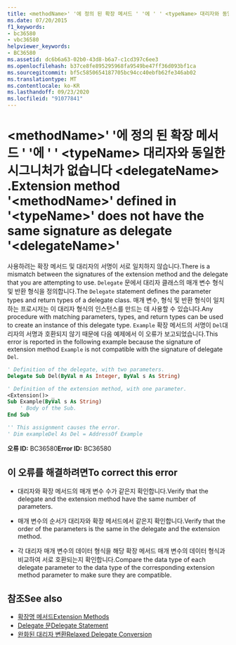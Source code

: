```yaml
---
title: <methodName>' '에 정의 된 확장 메서드 ' '에 ' ' <typeName> 대리자와 동일한 시그니처가 없습니다 <delegateName> .
ms.date: 07/20/2015
f1_keywords:
- bc36580
- vbc36580
helpviewer_keywords:
- BC36580
ms.assetid: dc6b6a63-02b0-43d8-b6a7-c1cd397c6ee3
ms.openlocfilehash: b37ce8fe895295968fa9549be47ff36d093bf1ca
ms.sourcegitcommit: bf5c5850654187705bc94cc40ebfb62fe346ab02
ms.translationtype: MT
ms.contentlocale: ko-KR
ms.lasthandoff: 09/23/2020
ms.locfileid: "91077841"
---
```

# <a name="extension-method-methodname-defined-in-typename-does-not-have-the-same-signature-as-delegate-delegatename"></a><span data-ttu-id="b95a3-102">\<methodName>' '에 정의 된 확장 메서드 ' '에 ' ' \<typeName> 대리자와 동일한 시그니처가 없습니다 \<delegateName> .</span><span class="sxs-lookup"><span data-stu-id="b95a3-102">Extension method '\<methodName>' defined in '\<typeName>' does not have the same signature as delegate '\<delegateName>'</span></span>

<span data-ttu-id="b95a3-103">사용하려는 확장 메서드 및 대리자의 서명이 서로 일치하지 않습니다.</span><span class="sxs-lookup"><span data-stu-id="b95a3-103">There is a mismatch between the signatures of the extension method and the delegate that you are attempting to use.</span></span> <span data-ttu-id="b95a3-104">`Delegate` 문에서 대리자 클래스의 매개 변수 형식 및 반환 형식을 정의합니다.</span><span class="sxs-lookup"><span data-stu-id="b95a3-104">The `Delegate` statement defines the parameter types and return types of a delegate class.</span></span> <span data-ttu-id="b95a3-105">매개 변수, 형식 및 반환 형식이 일치하는 프로시저는 이 대리자 형식의 인스턴스를 만드는 데 사용할 수 있습니다.</span><span class="sxs-lookup"><span data-stu-id="b95a3-105">Any procedure with matching parameters, types, and return types can be used to create an instance of this delegate type.</span></span> <span data-ttu-id="b95a3-106">`Example` 확장 메서드의 서명이 `Del`대리자의 서명과 호환되지 않기 때문에 다음 예제에서 이 오류가 보고되었습니다.</span><span class="sxs-lookup"><span data-stu-id="b95a3-106">This error is reported in the following example because the signature of extension method `Example` is not compatible with the signature of delegate `Del`.</span></span>  
  
```vb  
' Definition of the delegate, with two parameters.  
Delegate Sub Del(ByVal m As Integer, ByVal s As String)  
```  
  
```vb  
' Definition of the extension method, with one parameter.  
<Extension()> _  
Sub Example(ByVal s As String)  
    ' Body of the Sub.  
End Sub  
```  
  
```vb  
'' This assignment causes the error.  
' Dim exampleDel As Del = AddressOf Example  
```  
  
 <span data-ttu-id="b95a3-107">**오류 ID:** BC36580</span><span class="sxs-lookup"><span data-stu-id="b95a3-107">**Error ID:** BC36580</span></span>  
  
## <a name="to-correct-this-error"></a><span data-ttu-id="b95a3-108">이 오류를 해결하려면</span><span class="sxs-lookup"><span data-stu-id="b95a3-108">To correct this error</span></span>  
  
- <span data-ttu-id="b95a3-109">대리자와 확장 메서드의 매개 변수 수가 같은지 확인합니다.</span><span class="sxs-lookup"><span data-stu-id="b95a3-109">Verify that the delegate and the extension method have the same number of parameters.</span></span>  
  
- <span data-ttu-id="b95a3-110">매개 변수의 순서가 대리자와 확장 메서드에서 같은지 확인합니다.</span><span class="sxs-lookup"><span data-stu-id="b95a3-110">Verify that the order of the parameters is the same in the delegate and the extension method.</span></span>  
  
- <span data-ttu-id="b95a3-111">각 대리자 매개 변수의 데이터 형식을 해당 확장 메서드 매개 변수의 데이터 형식과 비교하여 서로 호환되는지 확인합니다.</span><span class="sxs-lookup"><span data-stu-id="b95a3-111">Compare the data type of each delegate parameter to the data type of the corresponding extension method parameter to make sure they are compatible.</span></span>  
  
## <a name="see-also"></a><span data-ttu-id="b95a3-112">참조</span><span class="sxs-lookup"><span data-stu-id="b95a3-112">See also</span></span>

- [<span data-ttu-id="b95a3-113">확장명 메서드</span><span class="sxs-lookup"><span data-stu-id="b95a3-113">Extension Methods</span></span>](../programming-guide/language-features/procedures/extension-methods.md)
- [<span data-ttu-id="b95a3-114">Delegate 문</span><span class="sxs-lookup"><span data-stu-id="b95a3-114">Delegate Statement</span></span>](../language-reference/statements/delegate-statement.md)
- [<span data-ttu-id="b95a3-115">완화된 대리자 변환</span><span class="sxs-lookup"><span data-stu-id="b95a3-115">Relaxed Delegate Conversion</span></span>](../programming-guide/language-features/delegates/relaxed-delegate-conversion.md)
